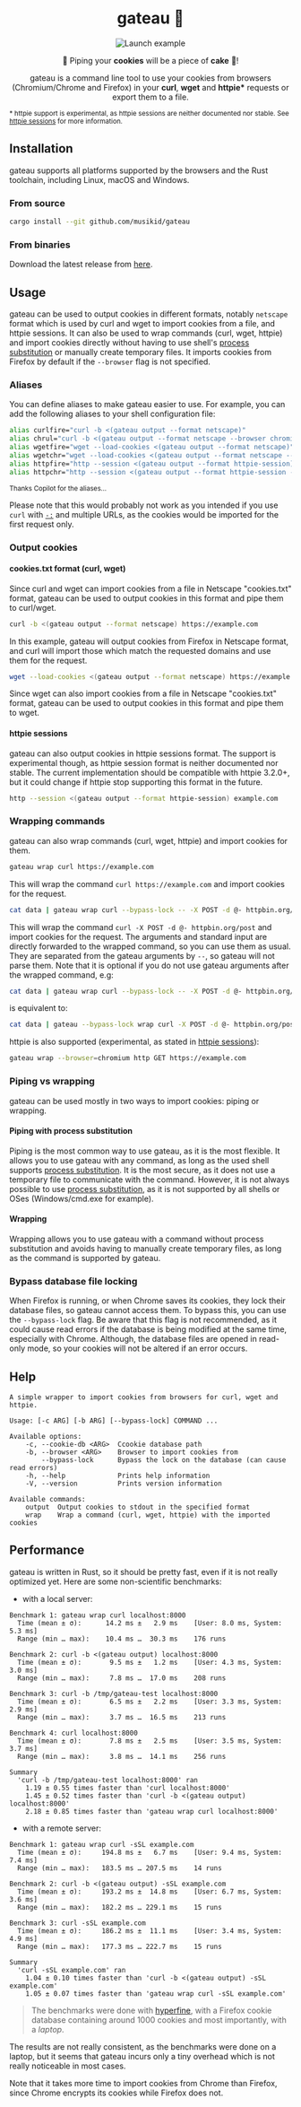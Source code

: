 <div align="center">

# gateau 🍰

![Launch example](assets/example.svg)

🍪 Piping your **cookies** will be a piece of **cake** 🍰!

gateau is a command line tool to use your cookies from browsers (Chromium/Chrome and Firefox)
in your **curl**, **wget** and **httpie\*** requests or export them to a file.

</div>

<sub>

\* httpie support is experimental, as httpie sessions are neither documented nor stable.
See [httpie sessions](#httpie-sessions) for more information.

</sub>

## Installation

gateau supports all platforms supported by the browsers and the Rust toolchain,
including Linux, macOS and Windows.

### From source

```bash
cargo install --git github.com/musikid/gateau
```

### From binaries

Download the latest release from [here](https://github.com/musikid/gateau/releases/latest).

## Usage

gateau can be used to output cookies in different formats, notably `netscape`
format which is used by curl and wget to import cookies from a file,
and httpie sessions.
It can also be used to wrap commands (curl, wget, httpie) and import cookies directly without
having to use shell's [process substitution](https://en.wikipedia.org/wiki/Process_substitution) or manually create temporary files.
It imports cookies from Firefox by default if the `--browser` flag is not specified.

### Aliases

You can define aliases to make gateau easier to use.
For example, you can add the following aliases to your shell configuration file:

```bash
alias curlfire="curl -b <(gateau output --format netscape)"
alias chrul="curl -b <(gateau output --format netscape --browser chromium)"
alias wgetfire="wget --load-cookies <(gateau output --format netscape)"
alias wgetchr="wget --load-cookies <(gateau output --format netscape --browser chromium)"
alias httpfire="http --session <(gateau output --format httpie-session)"
alias httpchr="http --session <(gateau output --format httpie-session --browser chromium)"
```

<sub>

Thanks Copilot for the aliases...

</sub>

Please note that this would probably not work as you intended
if you use `curl` with [`-:`](https://curl.se/docs/manpage.html) and multiple URLs,
as the cookies would be imported for the first request only.

### Output cookies

#### cookies.txt format (curl, wget)

Since curl and wget can import cookies from a file in Netscape "cookies.txt" format,
gateau can be used to output cookies in this format and pipe them to curl/wget.

```bash
curl -b <(gateau output --format netscape) https://example.com
```

In this example, gateau will output cookies from Firefox in Netscape format,
and curl will import those which match the requested domains
and use them for the request.

```bash
wget --load-cookies <(gateau output --format netscape) https://example.com
```

Since wget can also import cookies from a file in Netscape "cookies.txt" format,
gateau can be used to output cookies in this format and pipe them to wget.

#### httpie sessions

gateau can also output cookies in httpie sessions format.
The support is experimental though, as httpie session format is neither documented nor stable.
The current implementation should be compatible with httpie 3.2.0+,
but it could change if httpie stop supporting this format in the future.

```bash
http --session <(gateau output --format httpie-session) example.com
```

### Wrapping commands

gateau can also wrap commands (curl, wget, httpie) and import cookies for them.

```bash
gateau wrap curl https://example.com
```

This will wrap the command `curl https://example.com` and import cookies for the request.

```bash
cat data | gateau wrap curl --bypass-lock -- -X POST -d @- httpbin.org/post
```

This will wrap the command `curl -X POST -d @- httpbin.org/post` and import cookies for the request.
The arguments and standard input are directly forwarded to the wrapped command, 
so you can use them as usual.
They are separated from the gateau arguments by `--`, so gateau will not parse them.
Note that it is optional if you do not use gateau arguments after the wrapped command, e.g:

```bash
cat data | gateau wrap curl --bypass-lock -- -X POST -d @- httpbin.org/post
```

is equivalent to:

```bash
cat data | gateau --bypass-lock wrap curl -X POST -d @- httpbin.org/post
```

httpie is also supported (experimental, as stated in [httpie sessions](#httpie-sessions)):

```bash
gateau wrap --browser=chromium http GET https://example.com
```

### Piping vs wrapping

gateau can be used mostly in two ways to import cookies: piping or wrapping.

#### Piping with process substitution

Piping is the most common way to use gateau, as it is the most flexible.
It allows you to use gateau with any command, as long as the used shell supports
[process substitution](https://en.wikipedia.org/wiki/Process_substitution).
It is the most secure, as it does not use a temporary file
to communicate with the command.
However, it is not always possible to use
[process substitution](https://serverfault.com/questions/688645/powershells-equivalent-to-bashs-process-substitution),
as it is not supported by all shells or OSes (Windows/cmd.exe for example).

#### Wrapping

Wrapping allows you to use gateau with a command without process substitution
and avoids having to manually create temporary files,
as long as the command is supported by gateau.

### Bypass database file locking

When Firefox is running, or when Chrome saves its cookies,
they lock their database files, so gateau cannot access
them. To bypass this, you can use the `--bypass-lock` flag.
Be aware that this flag is not recommended, as it could cause read errors
if the database is being modified at the same time, especially with Chrome.
Although, the database files are opened in read-only mode, so your cookies will not be
altered if an error occurs.

## Help

```
A simple wrapper to import cookies from browsers for curl, wget and httpie.

Usage: [-c ARG] [-b ARG] [--bypass-lock] COMMAND ...

Available options:
    -c, --cookie-db <ARG>  Ccookie database path
    -b, --browser <ARG>    Browser to import cookies from
        --bypass-lock      Bypass the lock on the database (can cause read errors)
    -h, --help             Prints help information
    -V, --version          Prints version information

Available commands:
    output  Output cookies to stdout in the specified format
    wrap    Wrap a command (curl, wget, httpie) with the imported cookies
```

## Performance

gateau is written in Rust, so it should be pretty fast, even if it is not
really optimized yet. Here are some non-scientific benchmarks:

- with a local server:

```
Benchmark 1: gateau wrap curl localhost:8000
  Time (mean ± σ):      14.2 ms ±   2.9 ms    [User: 8.0 ms, System: 5.3 ms]
  Range (min … max):    10.4 ms …  30.3 ms    176 runs

Benchmark 2: curl -b <(gateau output) localhost:8000
  Time (mean ± σ):       9.5 ms ±   1.2 ms    [User: 4.3 ms, System: 3.0 ms]
  Range (min … max):     7.8 ms …  17.0 ms    208 runs

Benchmark 3: curl -b /tmp/gateau-test localhost:8000
  Time (mean ± σ):       6.5 ms ±   2.2 ms    [User: 3.3 ms, System: 2.9 ms]
  Range (min … max):     3.7 ms …  16.5 ms    213 runs

Benchmark 4: curl localhost:8000
  Time (mean ± σ):       7.8 ms ±   2.5 ms    [User: 3.5 ms, System: 3.7 ms]
  Range (min … max):     3.8 ms …  14.1 ms    256 runs

Summary
  'curl -b /tmp/gateau-test localhost:8000' ran
    1.19 ± 0.55 times faster than 'curl localhost:8000'
    1.45 ± 0.52 times faster than 'curl -b <(gateau output) localhost:8000'
    2.18 ± 0.85 times faster than 'gateau wrap curl localhost:8000'
```

- with a remote server:

```
Benchmark 1: gateau wrap curl -sSL example.com
  Time (mean ± σ):     194.8 ms ±   6.7 ms    [User: 9.4 ms, System: 7.4 ms]
  Range (min … max):   183.5 ms … 207.5 ms    14 runs

Benchmark 2: curl -b <(gateau output) -sSL example.com
  Time (mean ± σ):     193.2 ms ±  14.8 ms    [User: 6.7 ms, System: 3.6 ms]
  Range (min … max):   182.2 ms … 229.1 ms    15 runs

Benchmark 3: curl -sSL example.com
  Time (mean ± σ):     186.2 ms ±  11.1 ms    [User: 3.4 ms, System: 4.9 ms]
  Range (min … max):   177.3 ms … 222.7 ms    15 runs

Summary
  'curl -sSL example.com' ran
    1.04 ± 0.10 times faster than 'curl -b <(gateau output) -sSL example.com'
    1.05 ± 0.07 times faster than 'gateau wrap curl -sSL example.com'
```

> The benchmarks were done with [hyperfine](https://github.com/sharkdp/hyperfine),
> with a Firefox cookie database containing around 1000 cookies
> and most importantly, with a _laptop_.

The results are not really consistent, as the benchmarks were done on a laptop,
but it seems that gateau incurs only a tiny overhead
which is not really noticeable in most cases.

Note that it takes more time to import cookies from Chrome than Firefox,
since Chrome encrypts its cookies while Firefox does not.

